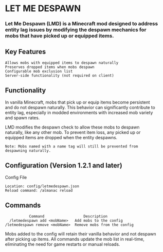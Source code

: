 # LET ME DESPAWN

### Let Me Despawn (LMD) is a Minecraft mod designed to address entity lag issues by modifying the despawn mechanics for mobs that have picked up or equipped items.
## Key Features

    Allows mobs with equipped items to despawn naturally
    Preserves dropped items when mobs despawn
    Configurable mob exclusion list
    Server-side functionality (not required on client)

## Functionality

In vanilla Minecraft, mobs that pick up or equip items become persistent and do not despawn naturally. This behavior can significantly contribute to entity lag, especially in modded environments with increased mob variety and spawn rates.

LMD modifies the despawn check to allow these mobs to despawn naturally, like any other mob. To prevent item loss, any picked up or equipped items are dropped when the entity despawns.

    Note: Mobs named with a name tag will still be prevented from despawning naturally.

## Configuration (Version 1.2.1 and later)
Config File

    Location: config/letmedespawn.json
    Reload command: /almanac reload

## Commands
               Command 	                Description
      /letmedespawn add <mobName> 	Add mobs to the config
    /letmedespawn remove <mobName> 	Remove mobs from the config

Mobs added to the config will retain their vanilla behavior and not despawn after picking up items. All commands update the mob list in real-time, eliminating the need for game restarts or manual reloads.
